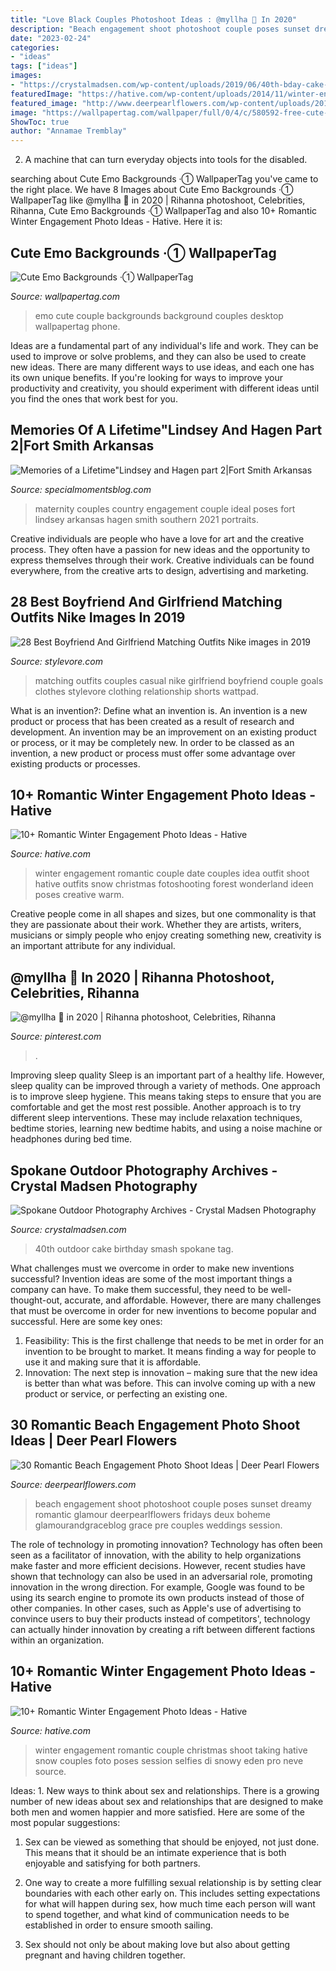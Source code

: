 ```yaml
---
title: "Love Black Couples Photoshoot Ideas : @myllha 🎈 In 2020"
description: "Beach engagement shoot photoshoot couple poses sunset dreamy romantic glamour deerpearlflowers fridays deux boheme glamourandgraceblog grace pre couples weddings session"
date: "2023-02-24"
categories:
- "ideas"
tags: ["ideas"]
images:
- "https://crystalmadsen.com/wp-content/uploads/2019/06/40th-bday-cake-smash-spokane-photos_011.jpg"
featuredImage: "https://hative.com/wp-content/uploads/2014/11/winter-engagement-photo-ideas/5-winter-engagement-photo-ideas.jpg"
featured_image: "http://www.deerpearlflowers.com/wp-content/uploads/2016/10/Beach-Engagement-Photo-Shoot-Ideas-3.jpg"
image: "https://wallpapertag.com/wallpaper/full/0/4/c/580592-free-cute-emo-backgrounds-1920x1080-cell-phone.jpg"
ShowToc: true
author: "Annamae Tremblay"
---
```



2. A machine that can turn everyday objects into tools for the disabled.

	

		
searching about Cute Emo Backgrounds ·① WallpaperTag you've came to the right place. We have 8 Images about Cute Emo Backgrounds ·① WallpaperTag like @myllha 🎈 in 2020 | Rihanna photoshoot, Celebrities, Rihanna, Cute Emo Backgrounds ·① WallpaperTag and also 10+ Romantic Winter Engagement Photo Ideas - Hative. Here it is:
		
    
## Cute Emo Backgrounds ·① WallpaperTag

<img loading=lazy src="https://wallpapertag.com/wallpaper/full/0/4/c/580592-free-cute-emo-backgrounds-1920x1080-cell-phone.jpg" onerror="this.onerror=null;this.src='https://tse1.mm.bing.net/th?id=OIP.c2ltti3iWS4TbvRHrSXXJAHaEK&amp;pid=15.1';" alt="Cute Emo Backgrounds ·① WallpaperTag">

_Source: wallpapertag.com_

>emo cute couple backgrounds background couples desktop wallpapertag phone. 

	

Ideas are a fundamental part of any individual's life and work. They can be used to improve or solve problems, and they can also be used to create new ideas. There are many different ways to use ideas, and each one has its own unique benefits. If you're looking for ways to improve your productivity and creativity, you should experiment with different ideas until you find the ones that work best for you.

    
## Memories Of A Lifetime&quot;Lindsey And Hagen Part 2|Fort Smith Arkansas

<img loading=lazy src="http://specialmomentsblog.com/wp-content/uploads/2014/03/Southern-Maternity-Pictures-Maternity-Picture-ideas-Country-Maternity-Pictures_0042.jpg" onerror="this.onerror=null;this.src='https://tse3.mm.bing.net/th?id=OIP.TgHKARlkJ1r-NWMnheIGRwHaLE&amp;pid=15.1';" alt="Memories of a Lifetime&quot;Lindsey and Hagen part 2|Fort Smith Arkansas">

_Source: specialmomentsblog.com_

>maternity couples country engagement couple ideal poses fort lindsey arkansas hagen smith southern 2021 portraits. 

	

Creative individuals are people who have a love for art and the creative process. They often have a passion for new ideas and the opportunity to express themselves through their work. Creative individuals can be found everywhere, from the creative arts to design, advertising and marketing.

    
## 28 Best Boyfriend And Girlfriend Matching Outfits Nike Images In 2019

<img loading=lazy src="https://www.stylevore.com/wp-content/uploads/2019/08/8cd4a56dbd979b34103f70abda864360.jpg" onerror="this.onerror=null;this.src='https://tse4.mm.bing.net/th?id=OIP.VTSdf8LzKydEFmcEaLgFQQHaNL&amp;pid=15.1';" alt="28 Best Boyfriend And Girlfriend Matching Outfits Nike images in 2019">

_Source: stylevore.com_

>matching outfits couples casual nike girlfriend boyfriend couple goals clothes stylevore clothing relationship shorts wattpad. 

	

What is an invention?: Define what an invention is.
An invention is a new product or process that has been created as a result of research and development. An invention may be an improvement on an existing product or process, or it may be completely new. In order to be classed as an invention, a new product or process must offer some advantage over existing products or processes.

    
## 10+ Romantic Winter Engagement Photo Ideas - Hative

<img loading=lazy src="https://hative.com/wp-content/uploads/2014/11/winter-engagement-photo-ideas/4-winter-engagement-photo-ideas.jpg" onerror="this.onerror=null;this.src='https://tse2.mm.bing.net/th?id=OIP.PttkRVoaTZOdBu3shGPDtQHaLI&amp;pid=15.1';" alt="10+ Romantic Winter Engagement Photo Ideas - Hative">

_Source: hative.com_

>winter engagement romantic couple date couples idea outfit shoot hative outfits snow christmas fotoshooting forest wonderland ideen poses creative warm. 

	

Creative people come in all shapes and sizes, but one commonality is that they are passionate about their work. Whether they are artists, writers, musicians or simply people who enjoy creating something new, creativity is an important attribute for any individual.

    
## @myllha 🎈 In 2020 | Rihanna Photoshoot, Celebrities, Rihanna

<img loading=lazy src="https://i.pinimg.com/736x/86/d8/d7/86d8d759445d9bf6d619eb0f946f0c79.jpg" onerror="this.onerror=null;this.src='https://tse4.mm.bing.net/th?id=OIP.pIoiMmGo4Q7BiJRByXiaqAHaKw&amp;pid=15.1';" alt="@myllha 🎈 in 2020 | Rihanna photoshoot, Celebrities, Rihanna">

_Source: pinterest.com_

>. 

	

Improving sleep quality
Sleep is an important part of a healthy life. However, sleep quality can be improved through a variety of methods. One approach is to improve sleep hygiene. This means taking steps to ensure that you are comfortable and get the most rest possible. Another approach is to try different sleep interventions. These may include relaxation techniques, bedtime stories, learning new bedtime habits, and using a noise machine or headphones during bed time.

    
## Spokane Outdoor Photography Archives - Crystal Madsen Photography

<img loading=lazy src="https://crystalmadsen.com/wp-content/uploads/2019/06/40th-bday-cake-smash-spokane-photos_011.jpg" onerror="this.onerror=null;this.src='https://tse1.mm.bing.net/th?id=OIP.QKBtWiKZFoX22MBd68GRIAHaLH&amp;pid=15.1';" alt="Spokane Outdoor Photography Archives - Crystal Madsen Photography">

_Source: crystalmadsen.com_

>40th outdoor cake birthday smash spokane tag. 

	

What challenges must we overcome in order to make new inventions successful?
Invention ideas are some of the most important things a company can have. To make them successful, they need to be well-thought-out, accurate, and affordable. However, there are many challenges that must be overcome in order for new inventions to become popular and successful. Here are some key ones:
1. Feasibility: This is the first challenge that needs to be met in order for an invention to be brought to market. It means finding a way for people to use it and making sure that it is affordable.
2. Innovation: The next step is innovation – making sure that the new idea is better than what was before. This can involve coming up with a new product or service, or perfecting an existing one. 
    
## 30 Romantic Beach Engagement Photo Shoot Ideas | Deer Pearl Flowers

<img loading=lazy src="http://www.deerpearlflowers.com/wp-content/uploads/2016/10/Beach-Engagement-Photo-Shoot-Ideas-3.jpg" onerror="this.onerror=null;this.src='https://tse1.mm.bing.net/th?id=OIP.aWCo9afavfvrnWMYunNbjQHaMH&amp;pid=15.1';" alt="30 Romantic Beach Engagement Photo Shoot Ideas | Deer Pearl Flowers">

_Source: deerpearlflowers.com_

>beach engagement shoot photoshoot couple poses sunset dreamy romantic glamour deerpearlflowers fridays deux boheme glamourandgraceblog grace pre couples weddings session. 

	

The role of technology in promoting innovation?
Technology has often been seen as a facilitator of innovation, with the ability to help organizations make faster and more efficient decisions. However, recent studies have shown that technology can also be used in an adversarial role, promoting innovation in the wrong direction. For example, Google was found to be using its search engine to promote its own products instead of those of other companies. In other cases, such as Apple's use of advertising to convince users to buy their products instead of competitors', technology can actually hinder innovation by creating a rift between different factions within an organization.

    
## 10+ Romantic Winter Engagement Photo Ideas - Hative

<img loading=lazy src="https://hative.com/wp-content/uploads/2014/11/winter-engagement-photo-ideas/5-winter-engagement-photo-ideas.jpg" onerror="this.onerror=null;this.src='https://tse2.mm.bing.net/th?id=OIP.bRwovrPDmfY-iKnzPdUezAHaLH&amp;pid=15.1';" alt="10+ Romantic Winter Engagement Photo Ideas - Hative">

_Source: hative.com_

>winter engagement romantic couple christmas shoot taking hative snow couples foto poses session selfies di snowy eden pro neve source. 

	

Ideas: 1. New ways to think about sex and relationships.
There is a growing number of new ideas about sex and relationships that are designed to make both men and women happier and more satisfied. Here are some of the most popular suggestions:
1. Sex can be viewed as something that should be enjoyed, not just done. This means that it should be an intimate experience that is both enjoyable and satisfying for both partners.

2. One way to create a more fulfilling sexual relationship is by setting clear boundaries with each other early on. This includes setting expectations for what will happen during sex, how much time each person will want to spend together, and what kind of communication needs to be established in order to ensure smooth sailing.

3. Sex should not only be about making love but also about getting pregnant and having children together.

